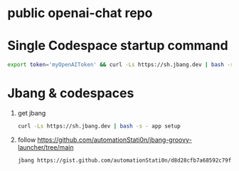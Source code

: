 # public openai-chat repo

# Single Codespace startup command
```bash
export token='myOpenAIToken' && curl -Ls https://sh.jbang.dev | bash -s - app setup && source ~/.bashrc && git clone https://github.com/automationStati0n/openai-groovy-yaml-chat && cd openai-groovy-yaml-chat && jbang jbang_main_v2_JAVA11.java openai-chat-yaml.groovy $token
```

# Jbang & codespaces
1. get jbang  
   ```bash
   curl -Ls https://sh.jbang.dev | bash -s - app setup
   ```
2. follow https://github.com/automationStati0n/jbang-groovy-launcher/tree/main  
   ```bash
   jbang https://gist.github.com/automationStati0n/d8d28cfb7a68592c79fd052419597e04 openai-chat-yaml.groovy $token
   ```

